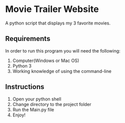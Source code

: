 # Movie Trailer Website

A python script that displays my 3 favorite movies.

## Requirements

In order to run this program you will need the following:

1. Computer(Windows or Mac OS)
2. Python 3
3. Working knowledge of using the command-line

## Instructions

1. Open your python shell
2. Change directory to the project folder
3. Run the Main.py file
4. Enjoy!
